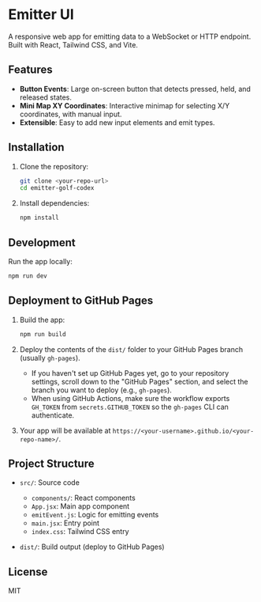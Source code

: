 # Emitter UI

A responsive web app for emitting data to a WebSocket or HTTP endpoint. Built with React, Tailwind CSS, and Vite.

## Features

- **Button Events**: Large on-screen button that detects pressed, held, and released states.
- **Mini Map XY Coordinates**: Interactive minimap for selecting X/Y coordinates, with manual input.
- **Extensible**: Easy to add new input elements and emit types.

## Installation

1. Clone the repository:
   ```sh
   git clone <your-repo-url>
   cd emitter-golf-codex
   ```

2. Install dependencies:
   ```sh
   npm install
   ```

## Development

Run the app locally:
```sh
npm run dev
```

## Deployment to GitHub Pages

1. Build the app:
   ```sh
   npm run build
   ```

2. Deploy the contents of the `dist/` folder to your GitHub Pages branch (usually `gh-pages`).

   - If you haven't set up GitHub Pages yet, go to your repository settings, scroll down to the "GitHub Pages" section, and select the branch you want to deploy (e.g., `gh-pages`).
   - When using GitHub Actions, make sure the workflow exports `GH_TOKEN` from `secrets.GITHUB_TOKEN` so the `gh-pages` CLI can authenticate.

3. Your app will be available at `https://<your-username>.github.io/<your-repo-name>/`.

## Project Structure

- `src/`: Source code
  - `components/`: React components
  - `App.jsx`: Main app component
  - `emitEvent.js`: Logic for emitting events
  - `main.jsx`: Entry point
  - `index.css`: Tailwind CSS entry

- `dist/`: Build output (deploy to GitHub Pages)

## License

MIT
